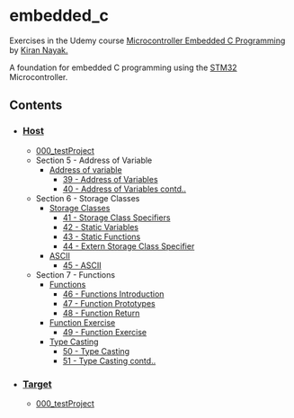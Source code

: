 # __embedded_c__

Exercises in the Udemy course [Microcontroller Embedded C Programming](https://www.udemy.com/course/microcontroller-embedded-c-programming/) by [Kiran Nayak.](https://github.com/niekiran)

A foundation for embedded C programming using the [STM32](https://www.st.com/content/st_com/en/products/evaluation-tools/product-evaluation-tools/mcu-mpu-eval-tools/stm32-mcu-mpu-eval-tools/stm32-discovery-kits/stm32f4discovery.html) Microcontroller.

## Contents

* ### [Host](https://github.com/LiamLage/embedded_c/tree/main/host)

  * [000_testProject](https://github.com/LiamLage/embedded_c/blob/4fe293ad966faacd0d0f32334756a2307284bc02/host/000_testProject)
  * Section 5 - Address of Variable
    * [Address of variable](https://github.com/LiamLage/embedded_c/tree/main/host/address_of_variable_section-05)
      * [39 - Address of Variables](https://www.udemy.com/course/microcontroller-embedded-c-programminglearnlecture/16546062)
      * [40 - Address of Variables contd..](https://www.udemy.com/course/microcontroller-embedded-c-programming/learn/lecture/16546064)
  * Section 6 - Storage Classes
    * [Storage Classes](https://github.com/LiamLage/embedded_c/tree/main/host/storage_classes_section-06)
      * [41 - Storage Class Specifiers](https://www.udemy.com/course/microcontroller-embedded-c-programming/learn/lecture/1655191)
      * [42 - Static Variables](https://www.udemy.com/course/microcontroller-embedded-c-programming/learn/lecture/16551922)
      * [43 - Static Functions](https://www.udemy.com/course/microcontroller-embedded-c-programming/learn/lecture/16551924)
      * [44 - Extern Storage Class Specifier](https://www.udemy.com/course/microcontroller-embedded-c-programming/learn/lecture/16551926)
    * [ASCII](https://github.com/LiamLage/embedded_c/tree/main/host/ASCII_section-06)
      * [45 - ASCII](https://www.udemy.com/course/microcontroller-embedded-c-programming/learn/lecture/16551928)
  * Section 7 - Functions
    * [Functions](https://github.com/LiamLage/embedded_c/tree/main/host/functions_section-07)
      * [46 - Functions Introduction](https://www.udemy.com/course/microcontroller-embedded-c-programming/learn/lecture/16546070)
      * [47 - Function Prototypes](https://www.udemy.com/course/microcontroller-embedded-c-programming/learn/lecture/16546072)
      * [48 - Function Return](https://www.udemy.com/course/microcontroller-embedded-c-programming/learn/lecture/16546074)
    * [Function Exercise](https://github.com/LiamLage/embedded_c/tree/main/host/maths_section-07)
      * [49 - Function Exercise](https://www.udemy.com/course/microcontroller-embedded-c-programming/learn/lecture/16546076)
    * [Type Casting](https://github.com/LiamLage/embedded_c/tree/main/host/type_casting_section-07)
      * [50 - Type Casting](https://www.udemy.com/course/microcontroller-embedded-c-programming/learn/lecture/16546078)
      * [51 - Type Casting contd..](https://www.udemy.com/course/microcontroller-embedded-c-programming/learn/lecture/16546080)

* ### [Target](https://github.com/LiamLage/embedded_c/tree/main/target)

  * [000_testProject](https://github.com/LiamLage/embedded_c/blob/4fe293ad966faacd0d0f32334756a2307284bc02/target/000_testProject)
